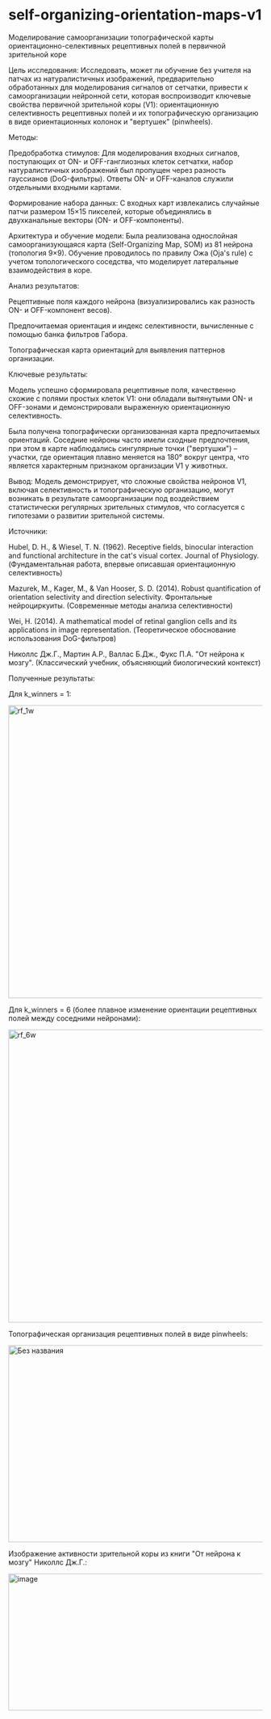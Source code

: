 # self-organizing-orientation-maps-v1
Моделирование самоорганизации топографической карты ориентационно-селективных рецептивных полей в первичной зрительной коре

Цель исследования: Исследовать, может ли обучение без учителя на патчах из натуралистичных изображений, предварительно обработанных для моделирования сигналов от сетчатки, привести к самоорганизации нейронной сети, которая воспроизводит ключевые свойства первичной зрительной коры (V1): ориентационную селективность рецептивных полей и их топографическую организацию в виде ориентационных колонок и "вертушек" (pinwheels).

Методы:

Предобработка стимулов: Для моделирования входных сигналов, поступающих от ON- и OFF-ганглиозных клеток сетчатки, набор натуралистичных изображений был пропущен через разность гауссианов (DoG-фильтры). Ответы ON- и OFF-каналов служили отдельными входными картами.

Формирование набора данных: С входных карт извлекались случайные патчи размером 15×15 пикселей, которые объединялись в двухканальные векторы (ON- и OFF-компоненты).

Архитектура и обучение модели: Была реализована однослойная самоорганизующаяся карта (Self-Organizing Map, SOM) из 81 нейрона (топология 9×9). Обучение проводилось по правилу Ожа (Oja's rule) с учетом топологического соседства, что моделирует латеральные взаимодействия в коре.

Анализ результатов: 

Рецептивные поля каждого нейрона (визуализировались как разность ON- и OFF-компонент весов).

Предпочитаемая ориентация и индекс селективности, вычисленные с помощью банка фильтров Габора.

Топографическая карта ориентаций для выявления паттернов организации.

Ключевые результаты:

Модель успешно сформировала рецептивные поля, качественно схожие с полями простых клеток V1: они обладали вытянутыми ON- и OFF-зонами и демонстрировали выраженную ориентационную селективность.

Была получена топографически организованная карта предпочитаемых ориентаций. Соседние нейроны часто имели сходные предпочтения, при этом в карте наблюдались сингулярные точки ("вертушки") – участки, где ориентация плавно меняется на 180° вокруг центра, что является характерным признаком организации V1 у животных.

Вывод: Модель демонстрирует, что сложные свойства нейронов V1, включая селективность и топографическую организацию, могут возникать в результате самоорганизации под воздействием статистически регулярных зрительных стимулов, что согласуется с гипотезами о развитии зрительной системы.


Источники:

Hubel, D. H., & Wiesel, T. N. (1962). Receptive fields, binocular interaction and functional architecture in the cat's visual cortex. Journal of Physiology. (Фундаментальная работа, впервые описавшая ориентационную селективность)

Mazurek, M., Kager, M., & Van Hooser, S. D. (2014). Robust quantification of orientation selectivity and direction selectivity. Фронтальные нейроциркуиты. (Современные методы анализа селективности)

Wei, H. (2014). A mathematical model of retinal ganglion cells and its applications in image representation. (Теоретическое обоснование использования DoG-фильтров)

Николлс Дж.Г., Мартин А.Р., Валлас Б.Дж., Фукс П.А. "От нейрона к мозгу". (Классический учебник, объясняющий биологический контекст)

Полученные результаты:

Для k_winners = 1:

<img width="569" height="580" alt="rf_1w" src="https://github.com/user-attachments/assets/87bbe766-01f5-4ee0-8834-c3daca8aafee" />


Для k_winners = 6 (более плавное изменение ориентации рецептивных полей между соседними нейронами):

<img width="569" height="580" alt="rf_6w" src="https://github.com/user-attachments/assets/b8046c1a-1482-4b68-adce-f98117f654e8" />

Топографическая организация рецептивных полей в виде pinwheels:

<img width="920" height="390" alt="Без названия" src="https://github.com/user-attachments/assets/091fbe92-33f8-4853-ac63-c7688cb1f6e3" />

Изображение активности зрительной коры из книги "От нейрона к мозгу" Николлс Дж.Г.:

<img width="748" height="271" alt="image" src="https://github.com/user-attachments/assets/71cd3bf8-35c4-4124-8905-3f7f50e4c8a8" />




